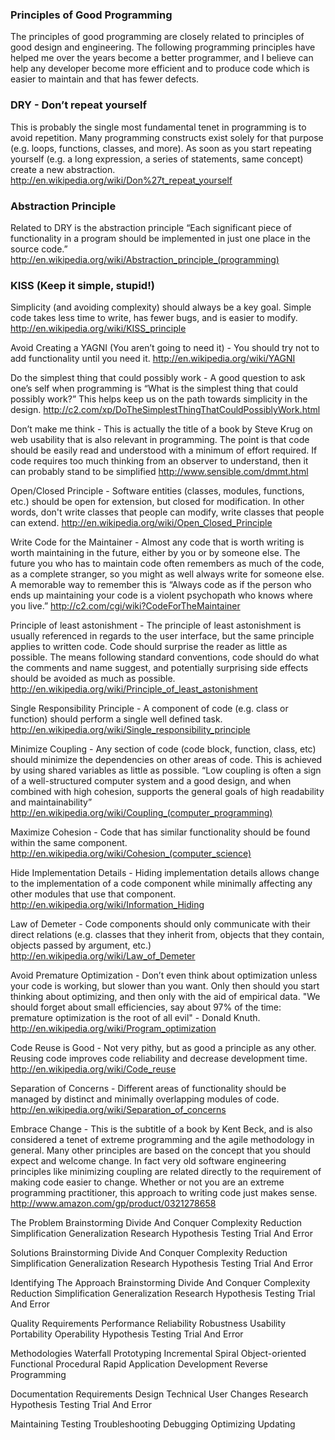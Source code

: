 
### Principles of Good Programming

The principles of good programming are closely related to principles of good design and engineering. The following programming principles have helped me over the years become a better programmer, and I believe can help any developer become more efficient and to produce code which is easier to maintain and that has fewer defects.

### DRY - Don’t repeat yourself

This is probably the single most fundamental tenet in programming is to avoid repetition. Many programming constructs exist solely for that purpose (e.g. loops, functions, classes, and more). As soon as you start repeating yourself (e.g. a long expression, a series of statements, same concept) create a new abstraction. http://en.wikipedia.org/wiki/Don%27t_repeat_yourself

### Abstraction Principle

Related to DRY is the abstraction principle “Each significant piece of functionality in a program should be implemented in just one place in the source code.” http://en.wikipedia.org/wiki/Abstraction_principle_(programming)

### KISS (Keep it simple, stupid!)

Simplicity (and avoiding complexity) should always be a key goal. Simple code takes less time to write, has fewer bugs, and is easier to modify. http://en.wikipedia.org/wiki/KISS_principle

Avoid Creating a YAGNI (You aren’t going to need it) - You should try not to add functionality until you need it. http://en.wikipedia.org/wiki/YAGNI

Do the simplest thing that could possibly work - A good question to ask one’s self when programming is “What is the simplest thing that could possibly work?” This helps keep us on the path towards simplicity in the design. http://c2.com/xp/DoTheSimplestThingThatCouldPossiblyWork.html

Don’t make me think - This is actually the title of a book by Steve Krug on web usability that is also relevant in programming. The point is that code should be easily read and understood with a minimum of effort required. If code requires too much thinking from an observer to understand, then it can probably stand to be simplified http://www.sensible.com/dmmt.html

Open/Closed Principle - Software entities (classes, modules, functions, etc.) should be open for extension, but closed for modification. In other words, don't write classes that people can modify, write classes that people can extend. http://en.wikipedia.org/wiki/Open_Closed_Principle

Write Code for the Maintainer - Almost any code that is worth writing is worth maintaining in the future, either by you or by someone else. The future you who has to maintain code often remembers as much of the code, as a complete stranger, so you might as well always write for someone else. A memorable way to remember this is “Always code as if the person who ends up maintaining your code is a violent psychopath who knows where you live.” http://c2.com/cgi/wiki?CodeForTheMaintainer

Principle of least astonishment - The principle of least astonishment is usually referenced in regards to the user interface, but the same principle applies to written code. Code should surprise the reader as little as possible. The means following standard conventions, code should do what the comments and name suggest, and potentially surprising side effects should be avoided as much as possible. http://en.wikipedia.org/wiki/Principle_of_least_astonishment

Single Responsibility Principle - A component of code (e.g. class or function) should perform a single well defined task. http://en.wikipedia.org/wiki/Single_responsibility_principle

Minimize Coupling - Any section of code (code block, function, class, etc) should minimize the dependencies on other areas of code. This is achieved by using shared variables as little as possible. “Low coupling is often a sign of a well-structured computer system and a good design, and when combined with high cohesion, supports the general goals of high readability and maintainability” http://en.wikipedia.org/wiki/Coupling_(computer_programming)

Maximize Cohesion - Code that has similar functionality should be found within the same component. http://en.wikipedia.org/wiki/Cohesion_(computer_science)

Hide Implementation Details - Hiding implementation details allows change to the implementation of a code component while minimally affecting any other modules that use that component. http://en.wikipedia.org/wiki/Information_Hiding

Law of Demeter - Code components should only communicate with their direct relations (e.g. classes that they inherit from, objects that they contain, objects passed by argument, etc.) http://en.wikipedia.org/wiki/Law_of_Demeter

Avoid Premature Optimization - Don’t even think about optimization unless your code is working, but slower than you want. Only then should you start thinking about optimizing, and then only with the aid of empirical data. "We should forget about small efficiencies, say about 97% of the time: premature optimization is the root of all evil" - Donald Knuth. http://en.wikipedia.org/wiki/Program_optimization

Code Reuse is Good - Not very pithy, but as good a principle as any other. Reusing code improves code reliability and decrease development time. http://en.wikipedia.org/wiki/Code_reuse

Separation of Concerns - Different areas of functionality should be managed by distinct and minimally overlapping modules of code. http://en.wikipedia.org/wiki/Separation_of_concerns

Embrace Change - This is the subtitle of a book by Kent Beck, and is also considered a tenet of extreme programming and the agile methodology in general. Many other principles are based on the concept that you should expect and welcome change. In fact very old software engineering principles like minimizing coupling are related directly to the requirement of making code easier to change. Whether or not you are an extreme programming practitioner, this approach to writing code just makes sense. http://www.amazon.com/gp/product/0321278658

The Problem
Brainstorming
Divide And Conquer
Complexity Reduction
Simplification
Generalization
Research
Hypothesis Testing
Trial And Error

Solutions
Brainstorming
Divide And Conquer
Complexity Reduction
Simplification
Generalization
Research
Hypothesis Testing
Trial And Error

Identifying The Approach
Brainstorming
Divide And Conquer
Complexity Reduction
Simplification
Generalization
Research
Hypothesis Testing
Trial And Error

Quality Requirements
Performance
Reliability
Robustness
Usability
Portability
Operability
Hypothesis Testing
Trial And Error

Methodologies
Waterfall
Prototyping
Incremental
Spiral
Object-oriented
Functional
Procedural
Rapid Application Development
Reverse Programming

Documentation
Requirements
Design
Technical
User
Changes
Research
Hypothesis Testing
Trial And Error

Maintaining
Testing
Troubleshooting
Debugging
Optimizing
Updating
